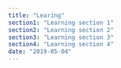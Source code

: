```yaml
---
title: "Learing"
section1: "Learning section 1"
section2: "Learning section 2"
section3: "Learning section 3"
section4: "Learning section 4"
date: "2019-05-04"
---
```

